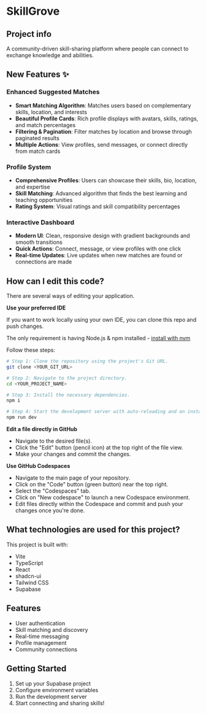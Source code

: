 
# SkillGrove

## Project info

A community-driven skill-sharing platform where people can connect to exchange knowledge and abilities.

## New Features ✨

### Enhanced Suggested Matches
- **Smart Matching Algorithm**: Matches users based on complementary skills, location, and interests
- **Beautiful Profile Cards**: Rich profile displays with avatars, skills, ratings, and match percentages
- **Filtering & Pagination**: Filter matches by location and browse through paginated results
- **Multiple Actions**: View profiles, send messages, or connect directly from match cards

### Profile System
- **Comprehensive Profiles**: Users can showcase their skills, bio, location, and expertise
- **Skill Matching**: Advanced algorithm that finds the best learning and teaching opportunities
- **Rating System**: Visual ratings and skill compatibility percentages

### Interactive Dashboard
- **Modern UI**: Clean, responsive design with gradient backgrounds and smooth transitions
- **Quick Actions**: Connect, message, or view profiles with one click
- **Real-time Updates**: Live updates when new matches are found or connections are made

## How can I edit this code?

There are several ways of editing your application.

**Use your preferred IDE**

If you want to work locally using your own IDE, you can clone this repo and push changes.

The only requirement is having Node.js & npm installed - [install with nvm](https://github.com/nvm-sh/nvm#installing-and-updating)

Follow these steps:

```sh
# Step 1: Clone the repository using the project's Git URL.
git clone <YOUR_GIT_URL>

# Step 2: Navigate to the project directory.
cd <YOUR_PROJECT_NAME>

# Step 3: Install the necessary dependencies.
npm i

# Step 4: Start the development server with auto-reloading and an instant preview.
npm run dev
```

**Edit a file directly in GitHub**

- Navigate to the desired file(s).
- Click the "Edit" button (pencil icon) at the top right of the file view.
- Make your changes and commit the changes.

**Use GitHub Codespaces**

- Navigate to the main page of your repository.
- Click on the "Code" button (green button) near the top right.
- Select the "Codespaces" tab.
- Click on "New codespace" to launch a new Codespace environment.
- Edit files directly within the Codespace and commit and push your changes once you're done.

## What technologies are used for this project?

This project is built with:

- Vite
- TypeScript
- React
- shadcn-ui
- Tailwind CSS
- Supabase

## Features

- User authentication
- Skill matching and discovery
- Real-time messaging
- Profile management
- Community connections

## Getting Started

1. Set up your Supabase project
2. Configure environment variables
3. Run the development server
4. Start connecting and sharing skills!
